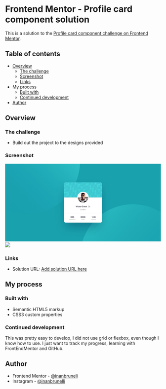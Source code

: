 # Frontend Mentor - Profile card component solution

This is a solution to the [Profile card component challenge on Frontend Mentor](https://www.frontendmentor.io/challenges/profile-card-component-cfArpWshJ).

## Table of contents

- [Overview](#overview)
  - [The challenge](#the-challenge)
  - [Screenshot](#screenshot)
  - [Links](#links)
- [My process](#my-process)
  - [Built with](#built-with)  
  - [Continued development](#continued-development)
- [Author](#author)


## Overview

### The challenge

- Build out the project to the designs provided

### Screenshot

![](design/screenshot.jpg)
![](design/screenshot_solution.jpg)

### Links

- Solution URL: [Add solution URL here](https://inanbruneli.github.io/frontendmentor_profile-card/)

## My process

### Built with

- Semantic HTML5 markup
- CSS3 custom properties

### Continued development

This was pretty easy to develop, I did not use grid or flexbox, even though I know how to use.
I just want to track my progress, learning with FrontEndMentor and GitHub.

## Author

<!--- Website - [Add your name here](https://www.your-site.com)-->
- Frontend Mentor - [@inanbruneli](https://www.frontendmentor.io/profile/inanbruneli)
- Instagram - [@inanbrunelli](https://www.instagram.com/inanbrunelli)